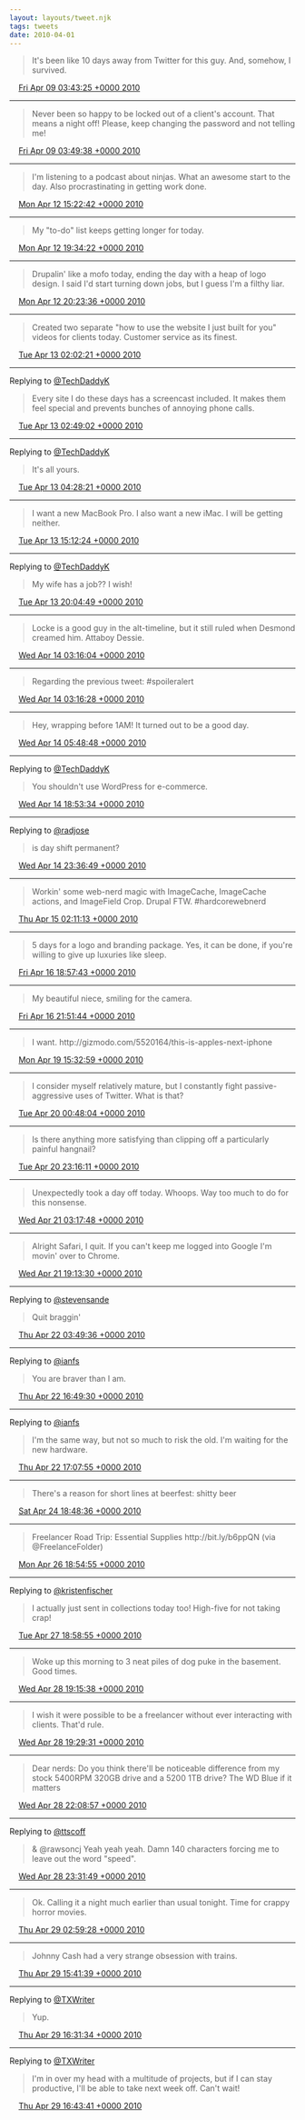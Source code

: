 ```yaml
---
layout: layouts/tweet.njk
tags: tweets
date: 2010-04-01
---
```


> It's been like 10 days away from Twitter for this guy\. And, somehow, I survived\.

<img src="../media/tweet.ico" width="12" /> [Fri Apr 09 03:43:25 +0000 2010](https://twitter.com/timwasson/status/11861406033)

----

> Never been so happy to be locked out of a client's account\. That means a night off\! Please, keep changing the password and not telling me\!

<img src="../media/tweet.ico" width="12" /> [Fri Apr 09 03:49:38 +0000 2010](https://twitter.com/timwasson/status/11861677459)

----

> I'm listening to a podcast about ninjas\. What an awesome start to the day\. Also procrastinating in getting work done\.

<img src="../media/tweet.ico" width="12" /> [Mon Apr 12 15:22:42 +0000 2010](https://twitter.com/timwasson/status/12051432602)

----

> My "to\-do" list keeps getting longer for today\.

<img src="../media/tweet.ico" width="12" /> [Mon Apr 12 19:34:22 +0000 2010](https://twitter.com/timwasson/status/12062233442)

----

> Drupalin' like a mofo today, ending the day with a heap of logo design\. I said I'd start turning down jobs, but I guess I'm a filthy liar\.

<img src="../media/tweet.ico" width="12" /> [Mon Apr 12 20:23:36 +0000 2010](https://twitter.com/timwasson/status/12064228580)

----

> Created two separate "how to use the website I just built for you" videos for clients today\. Customer service as its finest\.

<img src="../media/tweet.ico" width="12" /> [Tue Apr 13 02:02:21 +0000 2010](https://twitter.com/timwasson/status/12079712369)

----

Replying to [@TechDaddyK](https://twitter.com/TechDaddyK/status/12081343935)

> Every site I do these days has a screencast included\. It makes them feel special and prevents bunches of annoying phone calls\.

<img src="../media/tweet.ico" width="12" /> [Tue Apr 13 02:49:02 +0000 2010](https://twitter.com/timwasson/status/12081942173)

----

Replying to [@TechDaddyK](https://twitter.com/TechDaddyK/status/12086022283)

> It's all yours\.

<img src="../media/tweet.ico" width="12" /> [Tue Apr 13 04:28:21 +0000 2010](https://twitter.com/timwasson/status/12086379793)

----

> I want a new MacBook Pro\. I also want a new iMac\. I will be getting neither\.

<img src="../media/tweet.ico" width="12" /> [Tue Apr 13 15:12:24 +0000 2010](https://twitter.com/timwasson/status/12108687735)

----

Replying to [@TechDaddyK](https://twitter.com/TechDaddyK/status/12110800161)

> My wife has a job?? I wish\!

<img src="../media/tweet.ico" width="12" /> [Tue Apr 13 20:04:49 +0000 2010](https://twitter.com/timwasson/status/12121704563)

----

> Locke is a good guy in the alt\-timeline, but it still ruled when Desmond creamed him\. Attaboy Dessie\.

<img src="../media/tweet.ico" width="12" /> [Wed Apr 14 03:16:04 +0000 2010](https://twitter.com/timwasson/status/12142015812)

----

> Regarding the previous tweet: \#spoileralert

<img src="../media/tweet.ico" width="12" /> [Wed Apr 14 03:16:28 +0000 2010](https://twitter.com/timwasson/status/12142036005)

----

> Hey, wrapping before 1AM\! It turned out to be a good day\.

<img src="../media/tweet.ico" width="12" /> [Wed Apr 14 05:48:48 +0000 2010](https://twitter.com/timwasson/status/12148120953)

----

Replying to [@TechDaddyK](https://twitter.com/TechDaddyK/status/12176827103)

> You shouldn't use WordPress for e\-commerce\.

<img src="../media/tweet.ico" width="12" /> [Wed Apr 14 18:53:34 +0000 2010](https://twitter.com/timwasson/status/12178370894)

----

Replying to [@radjose](https://twitter.com/RadleyJPhoenix/status/12190370859)

> is day shift permanent?

<img src="../media/tweet.ico" width="12" /> [Wed Apr 14 23:36:49 +0000 2010](https://twitter.com/timwasson/status/12190753174)

----

> Workin' some web\-nerd magic with ImageCache, ImageCache actions, and ImageField Crop\. Drupal FTW\. \#hardcorewebnerd

<img src="../media/tweet.ico" width="12" /> [Thu Apr 15 02:11:13 +0000 2010](https://twitter.com/timwasson/status/12198415480)

----

> 5 days for a logo and branding package\. Yes, it can be done, if you're willing to give up luxuries like sleep\.

<img src="../media/tweet.ico" width="12" /> [Fri Apr 16 18:57:43 +0000 2010](https://twitter.com/timwasson/status/12299052575)

----

> My beautiful niece, smiling for the camera\.

<img src="../media/tweet.ico" width="12" /> [Fri Apr 16 21:51:44 +0000 2010](https://twitter.com/timwasson/status/12306374430)

----

> I want\. http://gizmodo\.com/5520164/this\-is\-apples\-next\-iphone

<img src="../media/tweet.ico" width="12" /> [Mon Apr 19 15:32:59 +0000 2010](https://twitter.com/timwasson/status/12461582754)

----

> I consider myself relatively mature, but I constantly fight passive\-aggressive uses of Twitter\. What is that?

<img src="../media/tweet.ico" width="12" /> [Tue Apr 20 00:48:04 +0000 2010](https://twitter.com/timwasson/status/12486264544)

----

> Is there anything more satisfying than clipping off a particularly painful hangnail?

<img src="../media/tweet.ico" width="12" /> [Tue Apr 20 23:16:11 +0000 2010](https://twitter.com/timwasson/status/12543237811)

----

> Unexpectedly took a day off today\. Whoops\. Way too much to do for this nonsense\.

<img src="../media/tweet.ico" width="12" /> [Wed Apr 21 03:17:48 +0000 2010](https://twitter.com/timwasson/status/12554779263)

----

> Alright Safari, I quit\. If you can't keep me logged into Google I'm movin' over to Chrome\.

<img src="../media/tweet.ico" width="12" /> [Wed Apr 21 19:13:30 +0000 2010](https://twitter.com/timwasson/status/12592984785)

----

Replying to [@stevensande](https://twitter.com/@stevensande/status/12617176020)

> Quit braggin'

<img src="../media/tweet.ico" width="12" /> [Thu Apr 22 03:49:36 +0000 2010](https://twitter.com/timwasson/status/12618090242)

----

Replying to [@ianfs](https://twitter.com/ianfs/status/12647591238)

> You are braver than I am\.

<img src="../media/tweet.ico" width="12" /> [Thu Apr 22 16:49:30 +0000 2010](https://twitter.com/timwasson/status/12649374513)

----

Replying to [@ianfs](https://twitter.com/ianfs/status/12649741850)

> I'm the same way, but not so much to risk the old\. I'm waiting for the new hardware\.

<img src="../media/tweet.ico" width="12" /> [Thu Apr 22 17:07:55 +0000 2010](https://twitter.com/timwasson/status/12650261105)

----

> There's a reason for short lines at beerfest: shitty beer

<img src="../media/tweet.ico" width="12" /> [Sat Apr 24 18:48:36 +0000 2010](https://twitter.com/timwasson/status/12777921472)

----

> Freelancer Road Trip: Essential Supplies http://bit\.ly/b6ppQN \(via @FreelanceFolder\)

<img src="../media/tweet.ico" width="12" /> [Mon Apr 26 18:54:55 +0000 2010](https://twitter.com/timwasson/status/12898711932)

----

Replying to [@kristenfischer](https://twitter.com/@kristenfischer/status/12959095449)

> I actually just sent in collections today too\! High\-five for not taking crap\!

<img src="../media/tweet.ico" width="12" /> [Tue Apr 27 18:58:55 +0000 2010](https://twitter.com/timwasson/status/12959621515)

----

> Woke up this morning to 3 neat piles of dog puke in the basement\. Good times\.

<img src="../media/tweet.ico" width="12" /> [Wed Apr 28 19:15:38 +0000 2010](https://twitter.com/timwasson/status/13023241050)

----

> I wish it were possible to be a freelancer without ever interacting with clients\. That'd rule\.

<img src="../media/tweet.ico" width="12" /> [Wed Apr 28 19:29:31 +0000 2010](https://twitter.com/timwasson/status/13023859812)

----

> Dear nerds: Do you think there'll be noticeable difference from my stock 5400RPM 320GB drive and a 5200 1TB drive? The WD Blue if it matters

<img src="../media/tweet.ico" width="12" /> [Wed Apr 28 22:08:57 +0000 2010](https://twitter.com/timwasson/status/13031082738)

----

Replying to [@ttscoff](https://twitter.com/ttscoff/status/13033378287)

> & @rawsoncj Yeah yeah yeah\. Damn 140 characters forcing me to leave out the word "speed"\.

<img src="../media/tweet.ico" width="12" /> [Wed Apr 28 23:31:49 +0000 2010](https://twitter.com/timwasson/status/13034922375)

----

> Ok\. Calling it a night much earlier than usual tonight\. Time for crappy horror movies\.

<img src="../media/tweet.ico" width="12" /> [Thu Apr 29 02:59:28 +0000 2010](https://twitter.com/timwasson/status/13045977707)

----

> Johnny Cash had a very strange obsession with trains\.

<img src="../media/tweet.ico" width="12" /> [Thu Apr 29 15:41:39 +0000 2010](https://twitter.com/timwasson/status/13075202487)

----

Replying to [@TXWriter](https://twitter.com/TXWriter/status/13077519004)

> Yup\.

<img src="../media/tweet.ico" width="12" /> [Thu Apr 29 16:31:34 +0000 2010](https://twitter.com/timwasson/status/13077624554)

----

Replying to [@TXWriter](https://twitter.com/TXWriter/status/13078062475)

> I'm in over my head with a multitude of projects, but if I can stay productive, I'll be able to take next week off\. Can't wait\!

<img src="../media/tweet.ico" width="12" /> [Thu Apr 29 16:43:41 +0000 2010](https://twitter.com/timwasson/status/13078196590)